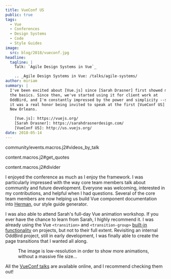 ```yaml
---
title: VueConf US
public: true
tags:
  - Vue
  - Conferences
  - Design Systems
  - Code
  - Style Guides
image:
  src: blog/2018/vueconf.jpg
headline:
  tagline: |
    Talk: `Agile Design Systems in Vue`_

    .. _Agile Design Systems in Vue: /talks/agile-systems/
author: miriam
summary: |
  I've been excited about [Vue.js] since [Sarah Drasner] first showed me
  the basics. Since then, we've started using it for client work at
  OddBird, and I'm constantly impressed by the power and simplicity --so
  it was a real honor being invited to speak at the first [VueConf US] in
  New Orleans.

    [Vue.js]: https://vuejs.org/
    [Sarah Drasner]: https://sarahdrasnerdesign.com/
    [VueConf US]: http://us.vuejs.org/
date: 2018-05-14
---
```


community/events.macros.j2\#videos\_by\_talk

content.macros.j2\#get\_quotes

content.macros.j2\#divider

I enjoyed the conference as much as I enjoy the framework. I was
particularly impressed with the way core team members talk about
community and future development. Everyone was welcoming, interested in
my contributions, and helpful when I had questions. Several of the core
team members are now helping us build Vue component documentation into
[Herman], our style guide generator.

I was also able to attend Sarah's full-day Vue animation workshop. If
you ever have the chance to learn from Sarah, I highly recommend it. I
was already using the Vue `<transition>` and `<transition-group>`
[built-in functionality] on projects, but not to their full extent.
Revisiting an internal OddBird project, still in early development, I
was finally able to create the page transitions that I wanted all along.

<figure>
<img src="/static/images/blog/2018/oddbooks.gif" class="size-full img-border" alt="" /><figcaption>The image is low-resolution in order to show more animations, without a massive file size…</figcaption>
</figure>

All the [VueConf talks] are available online, and I recommend checking
them out!

  [Herman]: /herman/
  [built-in functionality]: https://vuejs.org/v2/guide/transitions.html
  [VueConf talks]: https://www.vuemastery.com/vueconf
